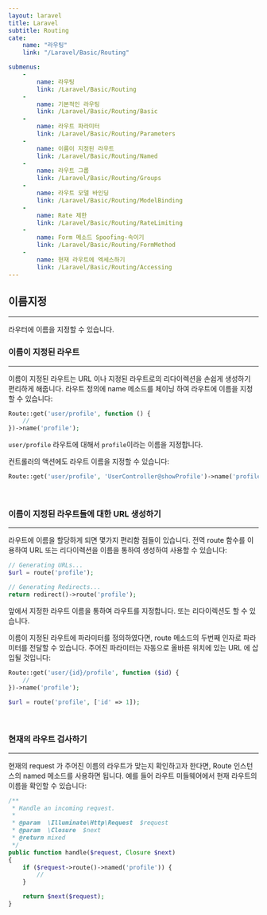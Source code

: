 ```yaml
---
layout: laravel
title: Laravel
subtitle: Routing
cate:
    name: "라우팅"
    link: "/Laravel/Basic/Routing"

submenus:
    -
        name: 라우팅
        link: /Laravel/Basic/Routing
    -
        name: 기본적인 라우팅
        link: /Laravel/Basic/Routing/Basic
    -
        name: 라우트 파라미터
        link: /Laravel/Basic/Routing/Parameters
    -
        name: 이름이 지정된 라우트
        link: /Laravel/Basic/Routing/Named
    -
        name: 라우트 그룹
        link: /Laravel/Basic/Routing/Groups
    -
        name: 라우트 모델 바인딩
        link: /Laravel/Basic/Routing/ModelBinding
    -
        name: Rate 제한
        link: /Laravel/Basic/Routing/RateLimiting
    -
        name: Form 메소드 Spoofing-속이기
        link: /Laravel/Basic/Routing/FormMethod
    -
        name: 현재 라우트에 엑세스하기
        link: /Laravel/Basic/Routing/Accessing
---
```


## 이름지정
---
라우터에 이름을 지정할 수 있습니다.

### 이름이 지정된 라우트
---
이름이 지정된 라우트는 URL 이나 지정된 라우트로의 리다이렉션을 손쉽게 생성하기 편리하게 해줍니다. 
라우트 정의에 name 메소드를 체이닝 하여 라우트에 이름을 지정할 수 있습니다:

```php
Route::get('user/profile', function () {
    //
})->name('profile');
```

`user/profile` 라우트에 대해서 `profile`이라는 이름을 지정합니다.

컨트롤러의 액션에도 라우트 이름을 지정할 수 있습니다:

```php
Route::get('user/profile', 'UserController@showProfile')->name('profile');
```
<br>

### 이름이 지정된 라우트들에 대한 URL 생성하기
---
라우트에 이름을 할당하게 되면 몇가지 편리함 점들이 있습니다.
전역 route 함수를 이용하여 URL 또는 리다이렉션을 이름을 통하여 생성하여 사용할 수 있습니다:

```php
// Generating URLs...
$url = route('profile');

// Generating Redirects...
return redirect()->route('profile');
```
앞에서 지정한 라우트 이름을 통하여 라우트를 지정합니다. 또는 리다이렉션도 할 수 있습니다.

이름이 지정된 라우트에 파라미터를 정의하였다면, route 메소드의 두번째 인자로 파라미터를 전달할 수 있습니다. 
주어진 파라미터는 자동으로 올바른 위치에 있는 URL 에 삽입될 것입니다:

```php
Route::get('user/{id}/profile', function ($id) {
    //
})->name('profile');

$url = route('profile', ['id' => 1]);
```
<br>

### 현재의 라우트 검사하기
---
현재의 request 가 주어진 이름의 라우트가 맞는지 확인하고자 한다면, Route 인스턴스의 named 메소드를 사용하면 됩니다. 
예를 들어 라우트 미들웨어에서 현재 라우트의 이름을 확인할 수 있습니다:

```php
/**
 * Handle an incoming request.
 *
 * @param  \Illuminate\Http\Request  $request
 * @param  \Closure  $next
 * @return mixed
 */
public function handle($request, Closure $next)
{
    if ($request->route()->named('profile')) {
        //
    }

    return $next($request);
}
```

<br>